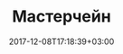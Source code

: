 ---
layout: single-ru
title: "Мастерчейн"
date: 2017-12-08T17:18:39+03:00
tag: "type1"
info:
    one: "Единая национальная сеть обмена и хранения финансовой информации с применением технологии блокчейн"
    two: ""
    img: "/images/content/masterchain.png"
about:
    title: "О проекте"
    text: "«Мастерчейн» — первая единая национальная сеть для обмена и хранения финансовой информации. Она позволяет проводить платежи в режиме онлайн, оперативно подтверждать актуальность данных, а также быстро создавать финансовые сервисы. В создании платформы приняли участие крупнейшие банки: ЦБ, Сбербанк, Альфа-банк, ФК «Открытие», Тинькофф-банк и группа компаний QIWI. На данном этапе на платформе будут развиваться следующие направления: децентрализованная депозитарная система для учета накладных, распределенный реестр цифровых банковских гарантий, выпуск цифровых аккредитивов и проект Know Your Customer для предотвращения мошеннических транзакций."
    year: "2017"
    client: "Центробанк и «ФинТех»"
    industry: "Финансы и кредит"
goal:
    title: "Область применения"
    text: "Все проекты на платформе «Мастерчейн» разрабатываются для оптимизации экономических затрат, предотвращения киберпреступлений, для минимизации бумажного документооборота, для создания надежной, доверенной среды финансового рынка России."
    blocks: [["Вывести ДДС в эксплуатацию в соответствии со сроками вступления в силу требований об учете закладных в электронной форме.","Привлечь достаточное количество ипотечных банков для унификации решения на всем сегменте."],["Обеспечить снижение стоимости и времени проведения операций по хранению, учету и секьюритизации закладных.",""]]
prospects:
    title: "Преимущества"
    text: "Технология обеспечивает снижение участия посредников взаимодействий, доступность информации заинтересованным сторонам в момент внесения изменений, контролируемую передачу или обмен прав собственности на финансовые инструменты и активы с выполнением соответствующего учета.
</p><p>
В соответствии с регуляторными положениями законодательства РФ распределенный реестр не хранит данные, требующие особого режима хранения (охраняемые коммерческой тайной, персональные данные и т. п.), не требует доверенных посредников, не содержит единой точки отказа, осуществляет поддержку смарт-контрактов и обладает возможностью масштабирования по количеству участников и транзакций. Взаимодействие узлов в сети происходит на базе модификации протокола Ethereum.
"
---
